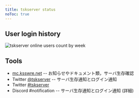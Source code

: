 ```yaml
---
title: tskserver status
noToc: true
---
```


## User login history

![tskserver online users count by week](https://graph.ksswre.net/tskserver)

## Tools
* [mc.ksswre.net](https://mc.ksswre.net/) -- お知らせやドキュメント類，サーバ生存確認
* Twitter [@tskserver](https://twitter.com/tskserver) -- サーバ生存通知とログイン通知
* Twitter [#tskserver](https://twitter.com/search?q=%23tskserver)
* Discord #notification -- サーバ生存通知とログイン通知 (詳細)
